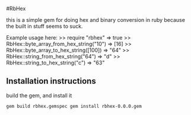 #RbHex

this is a simple gem for doing hex and binary conversion in ruby
because the built in stuff seems to suck.

Example usage here:
    >> require "rbhex"
    => true
    >> RbHex::byte_array_from_hex_string("10")
    => [16]
    >> RbHex::byte_array_to_hex_string([100])
    => "64"
    >> RbHex::string_from_hex_string("64")
    => "d"
    >> RbHex::string_to_hex_string("c")
    => "63"

## Installation instructions
build the gem, and install it

`
gem build rbhex.gemspec
gem install rbhex-0.0.0.gem
`

